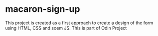 # macaron-sign-up


This  project is created as a first approach to create a design of the form using HTML, CSS and soem JS.
This is part of Odin Project
